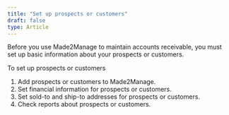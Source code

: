 ```yaml
---
title: "Set up prospects or customers"
draft: false
type: Article
---
```


Before you use Made2Manage to maintain accounts receivable, you must set up basic information about your prospects or customers.

To set up prospects or customers

1.  Add prospects or customers to Made2Manage. 
2.  Set financial information for prospects or customers. 
3.  Set sold-to and ship-to addresses for prospects or customers. 
4.  Check reports about prospects or customers.